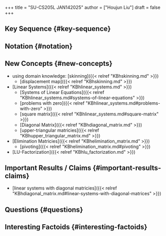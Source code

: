 +++
title = "SU-CS205L JAN142025"
author = ["Houjun Liu"]
draft = false
+++

## Key Sequence {#key-sequence}


## Notation {#notation}


## New Concepts {#new-concepts}

-   using domain knowledge: [skinning]({{< relref "KBhskinning.md" >}})
    -   [displacement map]({{< relref "KBhskinning.md" >}})
-   [Linear Systems]({{< relref "KBhlinear_systems.md" >}})
    -   [Systems of Linear Equations]({{< relref "KBhlinear_systems.md#systems-of-linear-equations" >}})
    -   [problems with zero]({{< relref "KBhlinear_systems.md#problems-with-zero" >}})
    -   [square matrix]({{< relref "KBhlinear_systems.md#square-matrix" >}})
    -   [Diagonal Matrix]({{< relref "KBhdiagonal_matrix.md" >}})
    -   [upper-triangular matricies]({{< relref "KBhupper_triangular_matrix.md" >}})
-   [Elimination Matricies]({{< relref "KBhelimination_matrix.md" >}})
    -   [pivoting]({{< relref "KBhelimination_matrix.md#pivoting" >}})
-   [LU-Factorization]({{< relref "KBhlu_factorization.md" >}})


## Important Results / Claims {#important-results-claims}

-   [linear systems with diagonal matricies]({{< relref "KBhdiagonal_matrix.md#linear-systems-with-diagonal-matrices" >}})


## Questions {#questions}


## Interesting Factoids {#interesting-factoids}
